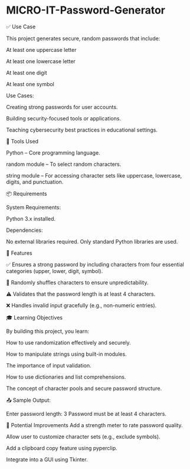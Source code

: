 # MICRO-IT-Password-Generator

✅ Use Case

This project generates secure, random passwords that include:

At least one uppercase letter

At least one lowercase letter

At least one digit

At least one symbol


Use Cases:

Creating strong passwords for user accounts.

Building security-focused tools or applications.

Teaching cybersecurity best practices in educational settings.


🔧 Tools Used

Python – Core programming language.

random module – To select random characters.

string module – For accessing character sets like uppercase, lowercase, digits, and punctuation.


📦 Requirements

System Requirements:

Python 3.x installed.


Dependencies:

No external libraries required. Only standard Python libraries are used.


🌟 Features

✅ Ensures a strong password by including characters from four essential categories (upper, lower, digit, symbol).

🔀 Randomly shuffles characters to ensure unpredictability.

⚠️ Validates that the password length is at least 4 characters.

❌ Handles invalid input gracefully (e.g., non-numeric entries).


🎓 Learning Objectives

By building this project, you learn:

How to use randomization effectively and securely.

How to manipulate strings using built-in modules.

The importance of input validation.

How to use dictionaries and list comprehensions.

The concept of character pools and secure password structure.


📤 Sample Output:

Enter password length: 3
Password must be at least 4 characters.


🚀 Potential Improvements
Add a strength meter to rate password quality.

Allow user to customize character sets (e.g., exclude symbols).

Add a clipboard copy feature using pyperclip.

Integrate into a GUI using Tkinter.

